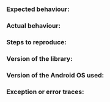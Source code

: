 ### Expected behaviour:


### Actual behaviour:


### Steps to reproduce:


### Version of the library:


### Version of the Android OS used:


### Exception or error traces:


